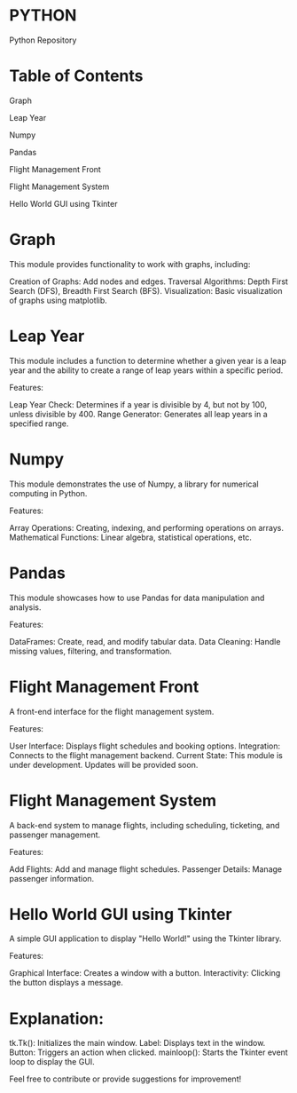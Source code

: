# PYTHON

Python Repository

# Table of Contents

Graph

Leap Year

Numpy

Pandas

Flight Management Front

Flight Management System

Hello World GUI using Tkinter

# Graph
This module provides functionality to work with graphs, including:

Creation of Graphs: Add nodes and edges.
Traversal Algorithms: Depth First Search (DFS), Breadth First Search (BFS).
Visualization: Basic visualization of graphs using matplotlib.

# Leap Year
This module includes a function to determine whether a given year is a leap year and the ability to create a range of leap years within a specific period.

Features:

Leap Year Check: Determines if a year is divisible by 4, but not by 100, unless divisible by 400.
Range Generator: Generates all leap years in a specified range.

# Numpy
This module demonstrates the use of Numpy, a library for numerical computing in Python.

Features:

Array Operations: Creating, indexing, and performing operations on arrays.
Mathematical Functions: Linear algebra, statistical operations, etc.

# Pandas
This module showcases how to use Pandas for data manipulation and analysis.

Features:

DataFrames: Create, read, and modify tabular data.
Data Cleaning: Handle missing values, filtering, and transformation.

# Flight Management Front
A front-end interface for the flight management system.

Features:

User Interface: Displays flight schedules and booking options.
Integration: Connects to the flight management backend.
Current State: This module is under development. Updates will be provided soon.

# Flight Management System
A back-end system to manage flights, including scheduling, ticketing, and passenger management.

Features:

Add Flights: Add and manage flight schedules.
Passenger Details: Manage passenger information.

# Hello World GUI using Tkinter
A simple GUI application to display "Hello World!" using the Tkinter library.

Features:

Graphical Interface: Creates a window with a button.
Interactivity: Clicking the button displays a message.

# Explanation:

tk.Tk(): Initializes the main window.
Label: Displays text in the window.
Button: Triggers an action when clicked.
mainloop(): Starts the Tkinter event loop to display the GUI.

Feel free to contribute or provide suggestions for improvement!
